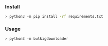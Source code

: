 

### Install
```bash
> python3 -m pip install -rf requirements.txt
```

### Usage
```bash
> python3 -m bulkigdownloader
```
